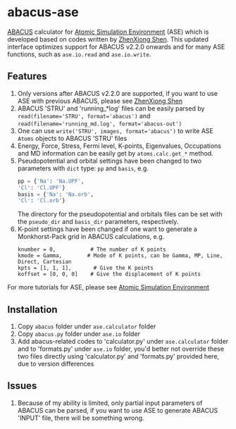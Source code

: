 # abacus-ase
[ABACUS](https://github.com/abacusmodeling/abacus-develop) calculator for [Atomic Simulation Environment](https://wiki.fysik.dtu.dk/ase/index.html) (ASE) which is developed based on codes written by [ZhenXiong Shen](https://gitee.com/wszhang/ase_calculator_abacus). This updated interface optimizes support for ABACUS v2.2.0 onwards and for many ASE functions, such as `ase.io.read` and `ase.io.write`.

## Features
1. Only versions after ABACUS v2.2.0 are supported, if you want to use ASE with previous ABACUS, please see [ZhenXiong Shen](https://gitee.com/wszhang/ase_calculator_abacus)
2. ABACUS 'STRU' and 'running_*log' files can be easily parsed by `read(filename='STRU', format='abacus')` and `read(filename='running_md.log', format='abacus-out')`
3. One can use `write('STRU', images, format='abacus')` to write ASE `Atoms` objects to ABACUS 'STRU' files 
4. Energy, Force, Stress, Fermi level, K-points, Eigenvalues, Occupations and MD information can be easily get by `atoms.calc.get_*` method.
5. Pseudopotential and orbital settings have been changed to two parameters with `dict` type:   `pp` and `basis`, e.g.
    ```python
    pp = {'Na': 'Na.UPF',
    'Cl': 'Cl.UPF'}
    basis = {'Na': 'Na.orb',
    'Cl': 'Cl.orb'}
    ```  
    The directory for the pseudopotential and orbitals files can be set with the `pseudo_dir` and `basis_dir` parameters, respectively.
6. K-point settings have been changed if one want to generate a Monkhorst-Pack grid in ABACUS calculations, e.g. 
    ```
    knumber = 0,           # The number of K points
    kmode = Gamma,        # Mode of K points, can be Gamma, MP, Line, Direct, Cartesian
    kpts = [1, 1, 1],       # Give the K points
    koffset = [0, 0, 0]    # Give the displacement of K points
    ```
For more tutorials for ASE, please see [Atomic Simulation Environment](https://wiki.fysik.dtu.dk/ase/index.html)

## Installation
1. Copy `abacus` folder under `ase.calculator` folder
2. Copy `abacus.py` folder under `ase.io` folder
3. Add abacus-related codes to 'calculator.py' under `ase.calculator` folder and to 'formats.py' under `ase.io` folder, you'd better not override these two files directly using 'calculator.py' and 'formats.py' provided here, due to version differences

## Issues
1. Because of my ability is limited, only partial input parameters of ABACUS can be parsed, if you want to use ASE to generate ABACUS 'INPUT' file, there will be something wrong.